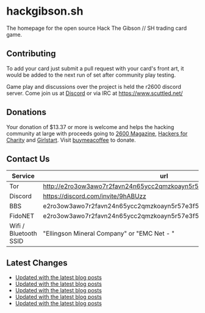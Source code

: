 # hackgibson.sh
The homepage for the open source Hack The Gibson // SH trading card game.


## Contributing

To add your card just submit a pull request with your card's front art, it would be added to the next run of set after community play testing.

Game play and discussions over the project is held the r2600 discord server. Come join us at [Discord](https://discord.com/invite/9hABUzz) or via IRC at https://www.scuttled.net/


## Donations

Your donation of $13.37 or more is welcome and helps the hacking community at large with proceeds going to [2600 Magazine](https://2600.com/), [Hackers for Charity](https://hackersforcharity.org) and [Girlstart](https://girlstart.org).  Visit [buymeacoffee](https://www.buymeacoffee.com/hackgibson.sh) to donate.


## Contact Us

Service | url
-|-
Tor | http://e2ro3ow3awo7r2favn24n65ycc2qmzkoayn5r57e3f56nvjwdcgg32ad.onion
Discord | https://discord.com/invite/9hABUzz
BBS | e2ro3ow3awo7r2favn24n65ycc2qmzkoayn5r57e3f56nvjwdcgg32ad.onion:23
FidoNET | e2ro3ow3awo7r2favn24n65ycc2qmzkoayn5r57e3f56nvjwdcgg32ad.onion:24554
Wifi / Bluetooth SSID | "Ellingson Mineral Company" or "EMC Net - <fidonet address>"

## Latest Changes
<!-- BLOG-POST-LIST:START -->
- [Updated with the latest blog posts](https://github.com/DFW2600/hackgibson.sh/commit/afda4fe17f6ee46476ec494f74b00ab0c40d51bd)
- [Updated with the latest blog posts](https://github.com/DFW2600/hackgibson.sh/commit/61626d866644d1d30d7013bd7311c2b94788a621)
- [Updated with the latest blog posts](https://github.com/DFW2600/hackgibson.sh/commit/83c54df50fcc61b48dc615df10b3d8e6060c8d7b)
- [Updated with the latest blog posts](https://github.com/DFW2600/hackgibson.sh/commit/59b4579d8580cfe781c6ae7a4ff82618b98e3094)
- [Updated with the latest blog posts](https://github.com/DFW2600/hackgibson.sh/commit/d10612f57e8fdda1bd0552308e5ac57d88be5703)
<!-- BLOG-POST-LIST:END -->
